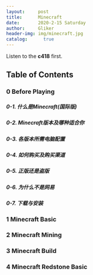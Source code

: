 ```yaml
---
layout:     post
title:      Minecraft
date:       2020-2-15 Saturday
author:     Gliker
header-img: img/minecraft.jpg
catalog:      true
---
```


Listen to the **c418** first.

## Table of Contents

### 0 Before Playing 

##### 0-1. 什么是Minecraft(国际版)

##### 0-2. Minecraft版本及哪种适合你

##### 0-3. 各版本所需电脑配置 

##### 0-4. 如何购买及购买渠道

##### 0-5. 正版还是盗版

##### 0-6. 为什么不是网易

##### 0-7. 下载与安装

### 1 Minecraft Basic



### 2 Minecraft Mining



### 3 Minecraft Build



### 4 Minecraft Redstone Basic





